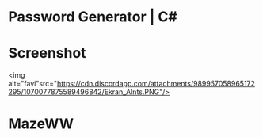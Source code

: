 # Password Generator | C#


# Screenshot


<img alt="favi"src="https://cdn.discordapp.com/attachments/989957058965172295/1070077875589496842/Ekran_Alnts.PNG"/>

# MazeWW

